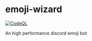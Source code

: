 # emoji-wizard
[![CodeQL](https://github.com/Achxy/emoji-wizard/actions/workflows/codeql-analysis.yml/badge.svg)](https://github.com/Achxy/emoji-wizard/actions/workflows/codeql-analysis.yml)


An high performance discord emoji bot
